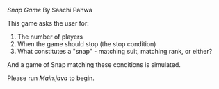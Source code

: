 *Snap Game*
By Saachi Pahwa

This game asks the user for:
1. The number of players
2. When the game should stop (the stop condition)
3. What constitutes a "snap" - matching suit, matching rank, or either?

And a game of Snap matching these conditions is simulated.

Please run *Main.java* to begin.